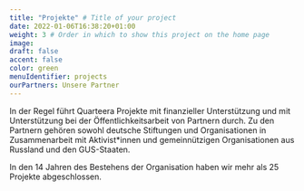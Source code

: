 ```yaml
---
title: "Projekte" # Title of your project
date: 2022-01-06T16:38:20+01:00
weight: 3 # Order in which to show this project on the home page
image:
draft: false
accent: false
color: green
menuIdentifier: projects
ourPartners: Unsere Partner
---
```


In der Regel führt Quarteera Projekte mit finanzieller Unterstützung und mit Unterstützung bei der Öffentlichkeitsarbeit von Partnern durch. Zu den Partnern gehören sowohl deutsche Stiftungen und Organisationen in Zusammenarbeit mit Aktivist*innen und gemeinnützigen Organisationen aus Russland und den GUS-Staaten.

In den 14 Jahren des Bestehens der Organisation haben wir mehr als 25 Projekte abgeschlossen.
